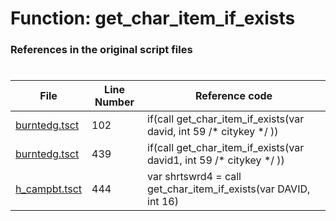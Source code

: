 # Function: get_char_item_if_exists
### References in the original script files

#

| File | Line Number | Reference code |
| --- | --- | --- |
| [burntedg.tsct](../../../out/burntedg.tsct#L102) | 102 | if(call get_char_item_if_exists(var david, int 59 /* citykey */ )) |
| [burntedg.tsct](../../../out/burntedg.tsct#L439) | 439 | if(call get_char_item_if_exists(var david1, int 59 /* citykey */ )) |
| [h_campbt.tsct](../../../out/h_campbt.tsct#L444) | 444 | var shrtswrd4 = call get_char_item_if_exists(var DAVID, int 16) |
